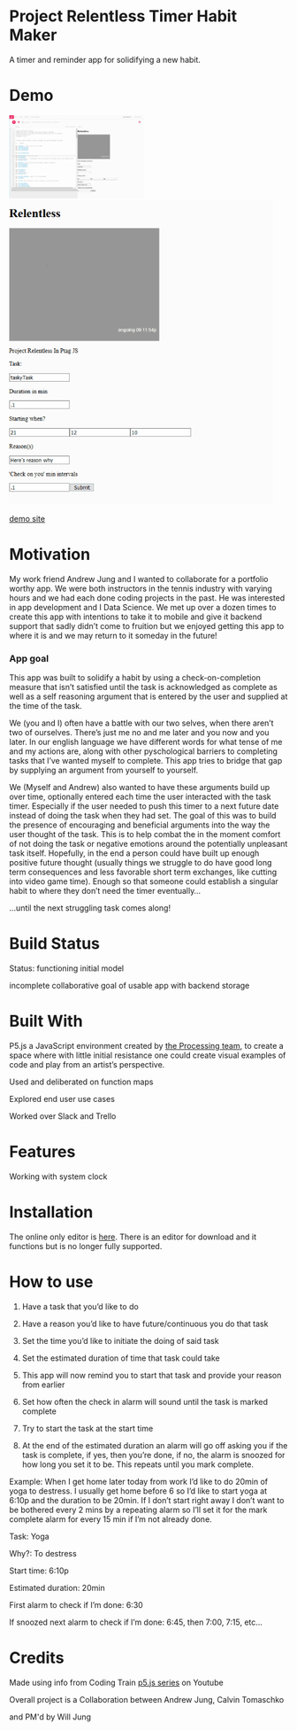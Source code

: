 

# Project Relentless Timer Habit Maker

A timer and reminder app for solidifying a new habit.


# Demo 

<img src="images/FullImageOfRelentlessTimer.png" height = "150" alt="Still shot of app in online editor">
<img src="images/RelentlessProjectApp.gif" height = "550" alt="Moving Gif of task example">

[demo site](https://editor.p5js.org/DesignCJT/full/BkALH6xe4)


# Motivation

My work friend Andrew Jung and I wanted to collaborate for a portfolio worthy app. We were both instructors in the tennis industry with varying hours and we had each done coding projects in the past. He was interested in app development and I Data Science. We met up over a dozen times to create this app with intentions to take it to mobile and give it backend support that sadly didn’t come to fruition but we enjoyed getting this app to where it is and we may return to it someday in the future!  


### App goal

This app was built to solidify a habit by using a check-on-completion measure that isn’t satisfied until the task is acknowledged as complete as well as a self reasoning argument that is entered by the user and supplied at the time of the task. 

We (you and I) often have a battle with our two selves, when there aren’t two of ourselves. There’s just me no and me later and you now and you later. In our english language we have different words for what tense of me and my actions are, along with other pyschological barriers to completing tasks that I’ve wanted myself to complete. This app tries to bridge that gap by supplying an argument from yourself to yourself.

We (Myself and Andrew) also wanted to have these arguments build up over time, optionally entered each time the user interacted with the task timer. Especially if the user needed to push this timer to a next future date instead of doing the task when they had set. The goal of this was to build the presence of encouraging and beneficial arguments into the way the user thought of the task. This is to help combat the in the moment comfort of not doing the task or negative emotions around the potentially unpleasant task itself. Hopefully, in the end a person could have built up enough positive future thought (usually things we struggle to do have good long term consequences and less favorable short term exchanges, like cutting into video game time). Enough so that someone could establish a singular habit to where they don’t need the timer eventually…

...until the next struggling task comes along!  


# Build Status

Status: functioning initial model

incomplete collaborative goal of usable app with backend storage


# Built With

P5.js a JavaScript environment created by [the Processing team](https://p5js.org/), to create a space where with little initial resistance one could create visual examples of code and play from an artist’s perspective. 

Used and deliberated on function maps

Explored end user use cases 

Worked over Slack and Trello


# Features

Working with system clock


# Installation

The online only editor is [here](https://p5js.org/). There is an editor for download and it functions but is no longer fully supported. 


# How to use

1. Have a task that you’d like to do

2. Have a reason you’d like to have future/continuous you do that task

3. Set the time you’d like to initiate the doing of said task

4. Set the estimated duration of time that task could take

5. This app will now remind you to start that task and provide your reason from earlier

6. Set how often the check in alarm will sound until the task is marked complete

7. Try to start the task at the start time 

8. At the end of the estimated duration an alarm will go off asking you if the task is complete, if yes, then you’re done, if no, the alarm is snoozed for how long you set it to be. This repeats until you mark complete. 

Example: When I get home later today from work I’d like to do 20min of yoga to destress. I usually get home before 6 so I’d like to start yoga at 6:10p and the duration to be 20min. If I don’t start right away I don’t want to be bothered every 2 mins by a repeating alarm so I’ll set it for the mark complete alarm for every 15 min if I’m not already done. 

Task: Yoga

Why?: To destress

Start time: 6:10p

Estimated duration: 20min

First alarm to check if I’m done: 6:30

If snoozed next alarm to check if I’m done: 6:45, then 7:00, 7:15, etc…


# Credits

Made using info from Coding Train [p5.js series](https://www.youtube.com/playlist?list=PLRqwX-V7Uu6Zy51Q-x9tMWIv9cueOFTFA) on Youtube

Overall project is a Collaboration between Andrew Jung, Calvin Tomaschko

and PM'd by Will Jung
